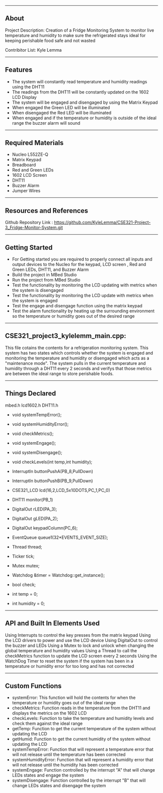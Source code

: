 
-------------------
About
-------------------
Project Description: Creation of a Fridge Monitoring System to monitor live temperature and humidity to make sure the refrigerated stays ideal for keeping perishable food safe and not wasted

Contribitor List: Kyle Lemma

--------------------
Features
--------------------
  - The system will constantly read temperature and humidity readings using the DHT11
  - The readings from the DHT11 will be constantly updated on the 1602 LCD Display
  - The system will be engaged and disengaged by using the Matrix Keypad
  - When engaged the Green LED will be illuminated
  - When disengaged the Red LED will be illuminated 
  - When engaged and if the temperature or humidity is outside of the ideal range the buzzer alarm will sound
  
--------------------
Required Materials
--------------------
- Nucleo L552ZE-Q
- Matrix Keypad
- Breadboard
- Red and Green LEDs
- 1602 LCD Screen
- DHT11
- Buzzer Alarm
- Jumper Wires

--------------------
Resources and References
--------------------

Github Repository Link : https://github.com/KyleLemma/CSE321-Project-3_Fridge-Monitor-System.git

--------------------
Getting Started
--------------------

 - For Getting started you are required to properly connect all inputs and output devices to the Nucleo for the keypad, LCD screen , Red and Green LEDs, DHT11, and Buzzer Alarm
 - Build the project in MBed Studio 
 - Run the project from MBed Studio
 - Test the functionality by monitoring the LCD updating with metrics when the system is disengaged
 - Test the functionality by monitoring the LCD update with metrics when the system is engaged
 - Test the engage and disengage function using the matrix keypad
 - Test the alarm functionality by heating up the surrounding environment so the temperature or humidity goes out of the desired range
  
--------------------
CSE321_project3_kylelemm_main.cpp:
--------------------
 
This file cotains the contents for a refrigeration monitoring system. This system has two states which controls whether the system is engaged and monitoring the temperature and humidity or disengaged which acts as a "maintenance mode". The system pulls in the current temperature and humidity through a DHT11 every 2 seconds and verifys that those metrics are between the ideal range to store perishable foods.

----------
Things Declared
----------

mbed.h
lcd1602.h
DHT11.h
<cstdio>
<string>
<iostream>

- void systemTempError();
- void systemHumidityError();
- void checkMetrics();
- void systemEngage();
- void systemDisengage();
- void checkLevels(int temp,int humidity);

- InterruptIn buttonPushA(PB_8,PullDown)
- InterruptIn buttonPushB(PB_9,PullDown)
- CSE321_LCD lcd(16,2,LCD_5x10DOTS,PC_1,PC_0)
- DHT11 monitor(PB_1)

- DigitalOut rLED(PA_3);
- DigitalOut gLED(PA_2);
- DigitalOut keypadColumn(PC_6);
  
- EventQueue queue1(32*EVENTS_EVENT_SIZE);
- Thread thread;
- Ticker tick;

- Mutex mutex;

- Watchdog &timer = Watchdog::get_instance();
  
- bool check;
- int temp = 0;
- int humidity = 0;

----------
API and Built In Elements Used
----------

Using Interrupts to control the key presses from the matrix keypad
Using the LCD drivers to power and use the LCD device
Using DigitalOut to control the buzzer and LEDs
Using a Mutex to lock and unlock when changing the global temperature and humidity values
Using a Thread to call the checkMetrics function to update the LCD screen every 2 seconds
Using the WatchDog Timer to reset the system if the system has been in a temperature or humidity error for too long and has not corrected

----------
Custom Functions
----------

- systemError: This function will hold the contents for when the temperature or humidity goes out of the ideal range
- checkMetrics: Function reads in the temperature from the DHT11 and displays the metrics on the 1602 LCD
- checkLevels: Function to take the temperature and humidity levels and check them against the ideal range
- getTemp: Function to get the current temperature of the system without updating the LCD
- getHumid: Function to get the current humidity of the system without updating the LCD
- systemTempError: Function that will represent a temperature error that will not release until the temperature has been corrected
- systemHumidityError: Function that will represent a humidity error that will not release until the humidity has been corrected
- systemEngage: Function controlled by the interrupt "A" that will change LEDs states and engage the system
- systemDisengage: Function controlled by the interrupt "B" that will change LEDs states and disengage the system
